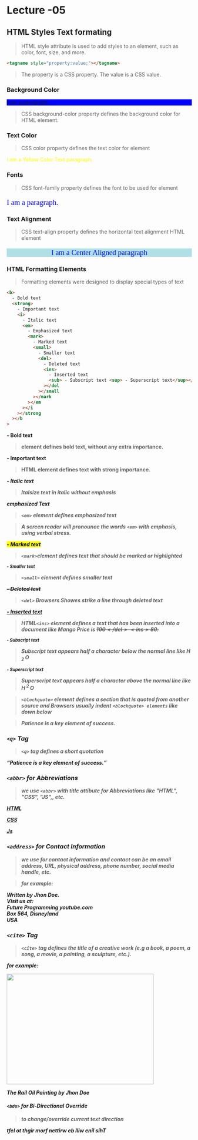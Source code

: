 # Lecture -05

## HTML Styles  Text formating

> HTML style attribute is used to add styles to an element, such as color, font, size, and more.

```html
<tagname style="property:value;"></tagname>
```

> The property is a CSS property. The value is a CSS value.

### Background Color

<p
style="background-color:blue;
">
I am a paragraph.
</p>

> CSS background-color property defines the background color for HTML element.

### Text Color

> CSS color property defines the text color for element

<p
style="color:yellow"
>
  I am a Yellow Color Text paragraph.
</p>

### Fonts

> CSS font-family property defines the font to be used for element

<p
  style="font-size:20px; font-family:verdana; color:blue"
>
  I am a paragraph.
</p>

### Text Alignment

> CSS text-align property defines the horizontal text alignment HTML element

<p
  style="font-size:20px; font-family:verdana; color:blue; background-color:powderblue; text-align:center"
>
I am a Center Aligned paragraph
</p>

### HTML Formatting Elements

> Formatting elements were designed to display special types of text

```html
<b>
  - Bold text
  <strong>
    - Important text
    <i>
      - Italic text
      <em>
        - Emphasized text
        <mark>
          - Marked text
          <small>
            - Smaller text
            <del>
              - Deleted text
              <ins>
                - Inserted text
                <sub> - Subscript text <sup> - Superscript text</sup></sub></ins
              ></del
            ></small
          ></mark
        ></em
      ></i
    ></strong
  ></b
>
```

<b> - Bold text </b>

> <b> element defines bold text, without any extra importance.

<strong> - Important text </strong>

> HTML <strong> element defines text with strong importance.

<i> - Italic text</i>

> <i> Italsize text in italic without emphasis

<em> emphasized Text </em>

> `<em>` element defines emphasized text

> A screen reader will pronounce the words `<em>` with emphasis, using verbal stress.

<mark> - Marked text </mark>

> `<mark>`element defines text that should be marked or highlighted

<small> - Smaller text </small>

> `<small>` element defines smaller text

<del> - Deleted text </del>

> `<del>` Browsers Showes strike a line through deleted text

<ins> - Inserted text </ins>

> HTML`<ins>` element defines a text that has been inserted into a document like Mango Price is <del>100$</del> <ins>80$</ins>.</p>

<sub> - Subscript text </sub>

> Subscript text appears half a character below the normal line like
> H<sub> 2 </sub>O

<sup> - Superscript text </sup>

> Superscript text appears half a character above the normal line like H<sup> 2 </sup>O

> `<blockquote>` element defines a section that is quoted from another source and Browsers usually indent `<blockquote> elements` like down below

<blockquote> Patience is a key element of success. </blockquote>

### `<q>` Tag

> `<q>` tag defines a short quotation

<q>Patience is a key element of success.</q>

### `<abbr>` for Abbreviations

> we use `<abbr>` with _**title**_ attibute for Abbreviations like "HTML", "CSS", "JS",, etc.

<abbr
title="Hyper Text Markup Language">HTML</abbr>

<abbr
title="Cascading Style Sheet">CSS
</abbr>

<abbr
title="Javascript">Js
</abbr>

### `<address>` for Contact Information

> we use for contact information and contact can be an email address, URL, physical address, phone number, social media handle, etc.

> for example:

<address>
Written by Jhon Doe.<br>
Visit us at: <br> 
Future Programming youtube.com<br>
Box 564, Disneyland<br>
USA
</address>

### `<cite>` Tag

>`<cite>` tag defines the title of a creative work (e.g a book, a poem, a song, a movie, a painting, a sculpture, etc.).

for example:

<img src="https://th.bing.com/th/id/OIP.yCEFQDme4_a34fhpUDnJjwHaKd?pid=ImgDet&rs=1" width=400px height=300px>

<cite>The Rail</cite> 
Oil Painting by Jhon Doe

#### `<bdo>` for Bi-Directional Override
>to change/override current text direction

<bdo dir="rtl">This line will be written from right to left</bdo>

